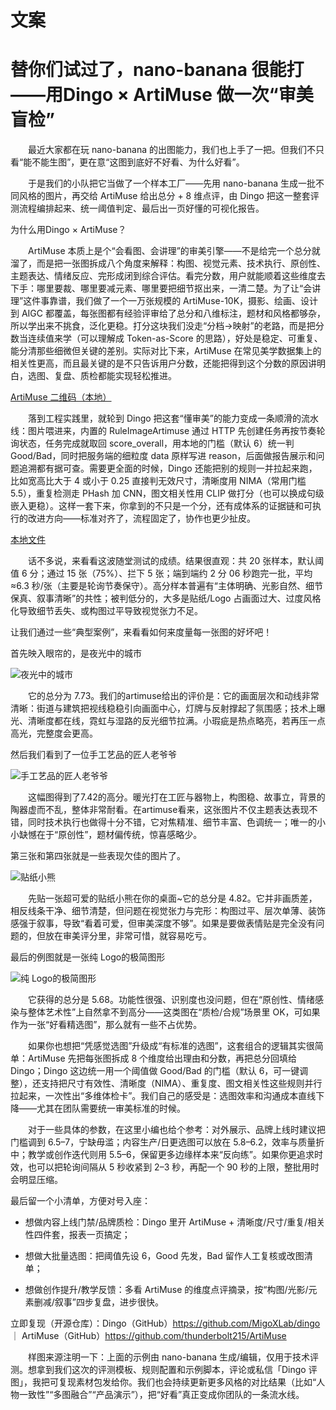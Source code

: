 # 文案


# 替你们试过了，nano-banana 很能打——用Dingo × ArtiMuse 做一次“审美盲检”


　　最近大家都在玩 nano-banana 的出图能力，我们也上手了一把。但我们不只看“能不能生图”，更在意“这图到底好不好看、为什么好看”。


　　于是我们的小队把它当做了一个样本工厂——先用 nano-banana 生成一批不同风格的图片，再交给 ArtiMuse 给出总分 + 8 维点评，由 Dingo 把这一整套评测流程编排起来、统一阈值判定、最后出一页好懂的可视化报告。


为什么用Dingo × ArtiMuse？


　　ArtiMuse 本质上是个“会看图、会讲理”的审美引擎——不是给完一个总分就溜了，而是把一张图拆成八个角度来解释：构图、视觉元素、技术执行、原创性、主题表达、情绪反应、完形成闭到综合评估。看完分数，用户就能顺着这些维度去下手：哪里要裁、哪里要减元素、哪里要把细节抠出来，一清二楚。为了让“会讲理”这件事靠谱，我们做了一个一万张规模的 ArtiMuse-10K，摄影、绘画、设计到 AIGC 都覆盖，每张图都有经验评审给了总分和八维标注，题材和风格都够杂，所以学出来不挑食，泛化更稳。打分这块我们没走“分档→映射”的老路，而是把分数当连续值来学（可以理解成 Token-as-Score 的思路），好处是稳定、可重复、能分清那些细微但关键的差别。实际对比下来，ArtiMuse 在常见美学数据集上的相关性更高，而且最关键的是不只告诉用户分数，还能把得到这个分数的原因讲明白，选图、复盘、质检都能实现轻松推进。


[ArtiMuse 二维码（本地）](../../../../../artimuse/ArtiMuse/assets/images/QRcode.jpg)


　　落到工程实践里，就轮到 Dingo 把这套“懂审美”的能力变成一条顺滑的流水线：图片喂进来，内置的 RuleImageArtimuse 通过 HTTP 先创建任务再按节奏轮询状态，任务完成就取回 score_overall，用本地的门槛（默认 6）统一判 Good/Bad，同时把服务端的细粒度 data 原样写进 reason，后面做报告展示和问题追溯都有据可查。需要更全面的时候，Dingo 还能把别的规则一并拉起来跑，比如宽高比大于 4 或小于 0.25 直接判无效尺寸，清晰度用 NIMA（常用门槛 5.5），重复检测走 PHash 加 CNN，图文相关性用 CLIP 做打分（也可以换成句级嵌入更稳）。这样一套下来，你拿到的不只是一个分，还有成体系的证据链和可执行的改进方向——标准对齐了，流程固定了，协作也更少扯皮。


[本地文件](../assets/dingo-logo.png)


　　话不多说，来看看这波随堂测试的成绩。结果很直观：共 20 张样本，默认阈值 6 分；通过 15 张（75%）、拦下 5 张；端到端约 2 分 06 秒跑完一批，平均 ≈6.3 秒/张（主要是轮询节奏保守）。高分样本普遍有“主体明确、光影自然、细节保真、叙事清晰”的共性；被判低分的，大多是贴纸/Logo 占画面过大、过度风格化导致细节丢失、或构图过平导致视觉张力不足。


让我们通过一些“典型案例”，来看看如何来度量每一张图的好坏吧！


首先映入眼帘的，是夜光中的城市


![夜光中的城市](https://openxlab.oss-cn-shanghai.aliyuncs.com/artimuse/dingo/nano/city.png)


　　它的总分为 7.73。我们的artimuse给出的评价是：它的画面层次和动线非常清晰：街道与建筑把视线稳稳引向画面中心，灯牌与反射撑起了氛围感；技术上曝光、清晰度都在线，霓虹与湿路的反光细节拉满。小瑕疵是热点略亮，若再压一点高光，完整度会更高。


然后我们看到了一位手工艺品的匠人老爷爷


![手工艺品的匠人老爷爷](https://openxlab.oss-cn-shanghai.aliyuncs.com/artimuse/dingo/nano/photorealistic_example.png)


　　这幅图得到了7.42的高分。暖光打在工匠与器物上，构图稳、故事立，背景的陶器虚而不乱，整体非常耐看。在artimuse看来，这张图片不仅主题表达表现不错，同时技术执行也做得十分不错，它对焦精准、细节丰富、色调统一；唯一的小小缺憾在于“原创性”，题材偏传统，惊喜感略少。


第三张和第四张就是一些表现欠佳的图片了。


![贴纸小熊](https://openxlab.oss-cn-shanghai.aliyuncs.com/artimuse/dingo/nano/red_panda_sticker.png)


　　先贴一张超可爱的贴纸小熊在你的桌面~它的总分是 4.82。它并非画质差，相反线条干净、细节清楚，但问题在视觉张力与完形：构图过平、层次单薄、装饰感强于叙事，导致“看着可爱，但审美深度不够”。如果是要做表情贴是完全没有问题的，但放在审美评分里，非常可惜，就容易吃亏。


最后的例图就是一张纯 Logo的极简图形


![纯 Logo的极简图形](https://openxlab.oss-cn-shanghai.aliyuncs.com/artimuse/dingo/nano/logo.png)


　　它获得的总分是 5.68。功能性很强、识别度也没问题，但在“原创性、情绪感染与整体艺术性”上自然拿不到高分——这类图在“质检/合规”场景里 OK，可如果作为一张“好看精选图”，那么就有一些不占优势。


　　如果你也想把“凭感觉选图”升级成“有标准的选图”，这套组合的逻辑其实很简单：ArtiMuse 先把每张图拆成 8 个维度给出理由和分数，再把总分回填给 Dingo；Dingo 这边统一用一个阈值做 Good/Bad 的门槛（默认 6，可一键调整），还支持把尺寸有效性、清晰度（NIMA）、重复度、图文相关性这些规则并行拉起来，一次性出“多维体检卡”。我们自己的感受是：选图效率和沟通成本直线下降——尤其在团队需要统一审美标准的时候。


　　对于一些具体的参数，在这里小编也给个参考：对外展示、品牌上线时建议把门槛调到 6.5–7，宁缺毋滥；内容生产/日更选图可以放在 5.8–6.2，效率与质量折中；教学或创作迭代则用 5.5–6，保留更多边缘样本来“反向练”。如果你更追求时效，也可以把轮询间隔从 5 秒收紧到 2–3 秒，再配一个 90 秒的上限，整批用时会明显压缩。


最后留一个小清单，方便对号入座：


- 想做内容上线门禁/品牌质检：Dingo 里开 ArtiMuse + 清晰度/尺寸/重复/相关性四件套，报表一页搞定；


- 想做大批量选图：把阈值先设 6，Good 先发，Bad 留作人工复核或改图清单；


- 想做创作提升/教学反馈：多看 ArtiMuse 的维度点评摘录，按“构图/光影/元素删减/叙事”四步复盘，进步很快。


立即复现（开源仓库）：Dingo（GitHub）https://github.com/MigoXLab/dingo ｜ ArtiMuse（GitHub）https://github.com/thunderbolt215/ArtiMuse


　　样图来源注明一下：上面的示例由 nano-banana 生成/编辑，仅用于技术评测。想拿到我们这次的评测模板、规则配置和示例脚本，评论或私信「Dingo 评图」，我把可复现素材包发给你。我们也会持续更新更多风格的对比结果（比如“人物一致性”“多图融合”“产品演示”），把“好看”真正变成你团队的一条流水线。

